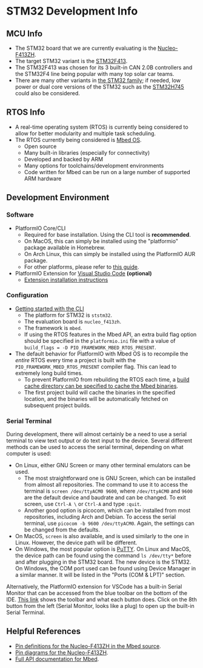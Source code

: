# STM32 Development Info
## MCU Info
* The STM32 board that we are currently evaluating is the [Nucleo-F413ZH](https://www.st.com/en/evaluation-tools/nucleo-f413zh.html).
* The target STM32 variant is the [STM32F413](https://www.st.com/en/microcontrollers-microprocessors/stm32f413-423.html).
* The STM32F413 was chosen for its 3 built-in CAN 2.0B controllers and the STM32F4 line being popular with many top solar car teams.
* There are many other variants in [the STM32 family](https://www.st.com/en/microcontrollers-microprocessors/stm32-32-bit-arm-cortex-mcus.html); if needed, low power or dual core versions of the STM32 such as the [STM32H745](https://www.st.com/en/microcontrollers-microprocessors/stm32h745-755.html) could also be considered.

## RTOS Info
* A real-time operating system (RTOS) is currently being considered to allow for better modularity and multiple task scheduling.
* The RTOS currently being considered is [Mbed OS](https://www.mbed.com/en/platform/mbed-os).
    * Open source
    * Many built-in libraries (especially for connectivity)
    * Developed and backed by ARM
    * Many options for toolchains/development environments
    * Code written for Mbed can be run on a large number of supported ARM hardware
  
## Development Environment
### Software
* PlatformIO Core/CLI
  * Required for base installation. Using the CLI tool is **recommended**.
  * On MacOS, this can simply be installed using the "platformio" package available in Homebrew. 
  * On Arch Linux, this can simply be installed using the PlatformIO AUR package.
  * For other platforms, please refer to [this guide](https://docs.platformio.org/en/latest/core/installation.html).
* PlatformIO Extension for [Visual Studio Code](https://code.visualstudio.com) **(optional)**
  * [Extension installation instructions](https://platformio.org/install/ide?install=vscode)

### Configuration
* [Getting started with the CLI](https://docs.platformio.org/en/latest/core/quickstart.html)
   * The platform for STM32 is `ststm32`.
   * The evaluation board is `nucleo_f413zh`.
   * The framework is `mbed`.
   * If using the RTOS features in the Mbed API, an extra build flag option should be specified in the `platformio.ini` file with a value of `build_flags = -D PIO_FRAMEWORK_MBED_RTOS_PRESENT`.
* The default behavior for PlatformIO with Mbed OS is to recompile the *entire* RTOS every time a project is built with the `PIO_FRAMEWORK_MBED_RTOS_PRESENT` compiler flag. This can lead to extremely long build times.
   * To prevent PlatformIO from rebuilding the RTOS each time, a [build cache directory can be specified to cache the Mbed binaries](https://docs.platformio.org/en/latest/projectconf/section_platformio.html#build-cache-dir).
   * The first project build will cache the binaries in the specified location, and the binaries will be automatically fetched on subsequent project builds.

### Serial Terminal
During development, there will almost certainly be a need to use a serial terminal to view text output or do text input to the device. Several different methods can be used to access the serial terminal, depending on what computer is used:
* On Linux, either GNU Screen or many other terminal emulators can be used.
   * The most straightforward one is GNU Screen, which can be installed from almost all repositories. The command to use it to access the terminal is `screen /dev/ttyACM0 9600`, where `/dev/ttyACM0` and `9600` are the default device and baudrate and can be changed. To exit screen, use `Ctrl-A \` or `Ctrl-A` and type `:quit`.
   * Another good option is picocom, which can be installed from most repositories, including Arch and Debian. To access the serial terminal, use `picocom -b 9600 /dev/ttyACM0`. Again, the settings can be changed from the defaults.
* On MacOS, `screen` is also available, and is used similarly to the one in Linux. However, the device path will be different.
* On Windows, the most popular option is [PuTTY](https://www.putty.org/).
On Linux and MacOS, the device path can be found using the command `ls /dev/tty*` before and after plugging in the STM32 board. The new device is the STM32.
On Windows, the COM port used can be found using Device Manager in a similar manner. It will be listed in the "Ports (COM & LPT)" section.

Alternatively, the PlatformIO extension for VSCode has a built-in Serial Monitor that can be accessed from the blue toolbar on the bottom of the IDE. [This link](https://docs.platformio.org/en/latest/integration/ide/vscode.html#ide-vscode-toolbar) shows the toolbar and what each button does. Click on the 8th button from the left (Serial Monitor, looks like a plug) to open up the built-in Serial Terminal.

## Helpful References
* [Pin definitions for the Nucleo-F413ZH in the Mbed source](https://github.com/ARMmbed/mbed-os/tree/master/targets/TARGET_STM/TARGET_STM32F4/TARGET_STM32F413xH/TARGET_NUCLEO_F413ZH).
* [Pin diagrams for the Nucleo-F413ZH](https://os.mbed.com/platforms/ST-Nucleo-F413ZH).
* [Full API documentation for Mbed](https://os.mbed.com/docs/mbed-os/v5.15/apis/index.html).
